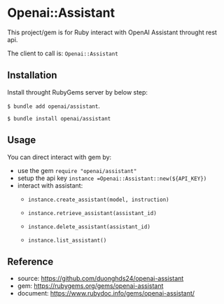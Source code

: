 # Openai::Assistant
This project/gem is for Ruby interact with OpenAI Assistant throught rest api.

The client to call is: `Openai::Assistant`

## Installation
Install throught RubyGems server by below step:

`$ bundle add openai/assistant`.

`$ bundle install openai/assistant`

## Usage
You can direct interact with gem by:

- use the gem `require "openai/assistant"`
- setup the api key `instance =Openai::Assistant::new(${API_KEY})`
- interact with assistant: 
    + `instance.create_assistant(model, instruction)` 

    + `instance.retrieve_assistant(assistant_id)` 

    + `instance.delete_assistant(assistant_id)` 

    + `instance.list_assistant()`

## Reference
- source: https://github.com/duonghds24/openai-assistant
- gem: https://rubygems.org/gems/openai-assistant
- document: https://www.rubydoc.info/gems/openai-assistant/